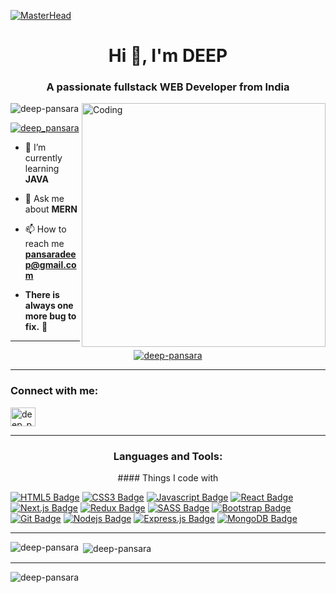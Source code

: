 



[![MasterHead](https://user-images.githubusercontent.com/74038190/213910845-af37a709-8995-40d6-be59-724526e3c3d7.gif)](https://deeppansara.wordpress.com/)

<h1 align="center">Hi 👋, I'm DEEP</h1>
<h3 align="center">A passionate fullstack WEB Developer from India</h3>



<img src="https://media.tenor.com/NOYF3f82b_gAAAAC/programmer.gif"  align="right" alt="Coding" width="390">

<p align="left"> <img src="https://komarev.com/ghpvc/?username=deep-pansara&label=Profile%20views&color=0e75b6&style=flat" alt="deep-pansara" /> </p>

<p align="left"> <a href="https://twitter.com/deep_pansara" target="blank"><img src="https://img.shields.io/twitter/follow/deep_pansara?logo=twitter&style=for-the-badge" alt="deep_pansara" /></a> </p>


- 🌱 I’m currently learning **JAVA**

- 💬 Ask me about **MERN**

- 📫 How to reach me **pansaradeep@gmail.com**

- **There is always one more bug to fix.** 🐞

<hr>

<p align="center"> <a href="https://github.com/ryo-ma/github-profile-trophy"><img src="https://github-profile-trophy.vercel.app/?username=deep-pansara" alt="deep-pansara" /></a> </p>

<hr>

<h3 align="left">Connect with me:</h3>
<p align="left">
<a href="https://twitter.com/deep_pansara" target="blank"><img align="center" src="https://raw.githubusercontent.com/rahuldkjain/github-profile-readme-generator/master/src/images/icons/Social/twitter.svg" alt="deep_pansara" height="30" width="40" /></a>
</p>
<hr>

<h3 align="center">Languages and Tools:</h3>
<p align="center">
#### Things I code with

[![HTML5 Badge](https://img.shields.io/badge/HTML5-E34F26?style=for-the-badge&logo=html5&logoColor=white)](#)  [![CSS3 Badge](https://img.shields.io/badge/CSS3-1572B6?style=for-the-badge&logo=css3&logoColor=white)](#) [![Javascript Badge](https://img.shields.io/badge/-Javascript-F0DB4F?style=for-the-badge&labelColor=black&logo=javascript&logoColor=F0DB4F)](#)  [![React Badge](https://img.shields.io/badge/-React-61DBFB?style=for-the-badge&labelColor=black&logo=react&logoColor=61DBFB)](#) [![Next.js Badge](https://img.shields.io/badge/next.js-000000?style=for-the-badge&logo=nextdotjs&logoColor=white)](#) [![Redux Badge](https://img.shields.io/badge/Redux-593D88?style=for-the-badge&logo=redux&logoColor=white)](#)  [![SASS Badge](https://img.shields.io/badge/Sass-CC6699?style=for-the-badge&logo=sass&logoColor=white)](#)  [![Bootstrap Badge](https://img.shields.io/badge/Bootstrap-563D7C?style=for-the-badge&logo=bootstrap&logoColor=white)](#)  [![Git Badge](https://img.shields.io/badge/Git-F05032?style=for-the-badge&logo=git&logoColor=white)](#) [![Nodejs Badge](https://img.shields.io/badge/-Nodejs-3C873A?style=for-the-badge&labelColor=black&logo=node.js&logoColor=3C873A)](#) [![Express.js Badge](https://img.shields.io/badge/Express.js-000000?style=for-the-badge&logo=express&logoColor=white)](#) [![MongoDB Badge](https://img.shields.io/badge/MongoDB-4EA94B?style=for-the-badge&logo=mongodb&logoColor=white)](#)
<hr>

<p><img align="left" src="https://github-readme-stats.vercel.app/api/top-langs?username=deep-pansara&show_icons=true&locale=en&layout=compact"   alt="deep-pansara"/></p>


<p>&nbsp;<img align="center" src="https://github-readme-stats.vercel.app/api?username=deep-pansara&show_icons=true&locale=en" alt="deep-pansara" /></p>
<hr>
<p><img align="center" src="https://github-readme-streak-stats.herokuapp.com/?user=deep-pansara&" alt="deep-pansara" /></p>
